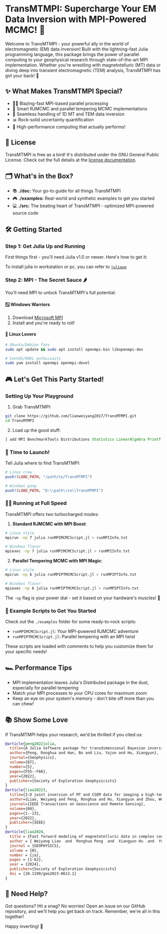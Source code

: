 # TransMTMPI: Supercharge Your EM Data Inversion with MPI-Powered MCMC! 🚀

Welcome to TransMTMPI - your powerful ally in the world of electromagnetic (EM) data inversion! Built with the lightning-fast Julia programming language, this package brings the power of parallel computing to your geophysical research through state-of-the-art MPI implementation. Whether you're wrestling with magnetotelluric (MT) data or diving deep into transient electromagnetic (TEM) analysis, TransMTMPI has got your back! 💪

## ✨ What Makes TransMTMPI Special?

- 🏃‍♂️ Blazing-fast MPI-based parallel processing
- 🎯 Smart RJMCMC and parallel tempering MCMC implementations
- 🎨 Seamless handling of 1D MT and TEM data inversion
- 📊 Rock-solid uncertainty quantification
- 🚄 High-performance computing that actually performs!

## 📜 License

TransMTMPI is free as a bird! It's distributed under the GNU General Public License. Check out the full details at the [license documentation](http://www.gnu.org/licenses/).

## 🗂️ What's in the Box?

- 📚 **./doc:** Your go-to guide for all things TransMTMPI
- 🎮 **./examples:** Real-world and synthetic examples to get you started
- 💻 **./src:** The beating heart of TransMTMPI - optimized MPI-powered source code

## 🛠️ Getting Started

### Step 1: Get Julia Up and Running

First things first - you'll need Julia v1.0 or newer. Here's how to get it:

To install julia in workstation or pc, you can refer to [`juliaup`](https://github.com/JuliaLang/juliaup)

### Step 2: MPI - The Secret Sauce 🌶️

You'll need MPI to unlock TransMTMPI's full potential:

#### 🪟 Windows Warriors
1. Download [Microsoft MPI](https://www.microsoft.com/en-us/download/details.aspx?id=57467)
2. Install and you're ready to roll!

#### 🐧 Linux Lovers
```bash
# Ubuntu/Debian fans
sudo apt update && sudo apt install openmpi-bin libopenmpi-dev

# CentOS/RHEL enthusiasts
sudo yum install openmpi openmpi-devel
```

## 🎮 Let's Get This Party Started!

### Setting Up Your Playground

1. Grab TransMTMPI:
```bash
git clone https://github.com/liaoweiyang2017/TransMTMPI.git
cd TransMTMPI
```

2. Load up the good stuff:
```julia
] add MPI BenchmarkTools Distributions Statistics LinearAlgebra Printf Random SparseArrays Serialization Test
```

### 🚀 Time to Launch!

Tell Julia where to find TransMTMPI:

```julia
# Linux crew
push!(LOAD_PATH, "/path/to/TransMTMPI")

# Windows gang
push!(LOAD_PATH, "D:\\path\\to\\TransMTMPI")
```

### 🏃‍♂️ Running at Full Speed

TransMTMPI offers two turbocharged modes:

1. **Standard RJMCMC with MPI Boost**:
```bash
# Linux style
mpirun -np 7 julia runMPIMCMCScript.jl > runMPIInfo.txt

# Windows flavor
mpiexec -np 7 julia runMPIMCMCScript.jl > runMPIInfo.txt
```

2. **Parallel Tempering MCMC with MPI Magic**:
```bash
# Linux style
mpirun -np 6 julia runMPIPTMCMCScript.jl > runMPIPTInfo.txt

# Windows flavor
mpiexec -np 6 julia runMPIPTMCMCScript.jl > runMPIPTInfo.txt
```

The `-np` flag is your power dial - set it based on your hardware's muscles! 💪

### 📝 Example Scripts to Get You Started

Check out the `./examples` folder for some ready-to-rock scripts:

- `runMPIMCMCScript.jl`: Your MPI-powered RJMCMC adventure
- `runMPIPTMCMCScript.jl`: Parallel tempering with an MPI twist

These scripts are loaded with comments to help you customize them for your specific needs!

## 🏎️ Performance Tips

- MPI implementation leaves Julia's Distributed package in the dust, especially for parallel tempering
- Match your MPI processes to your CPU cores for maximum zoom
- Keep an eye on your system's memory - don't bite off more than you can chew!

## 📚 Show Some Love

If TransMTMPI helps your research, we'd be thrilled if you cited us:

```bibtex
@article{peng2022julia,
  title={A Julia software package for transdimensional Bayesian inversion of electromagnetic data over horizontally stratified media},
  author={Peng, Ronghua and Han, Bo and Liu, Yajun and Hu, Xiangyun},
  journal={Geophysics},
  volume={87},
  number={5},
  pages={F55--F66},
  year={2022},
  publisher={Society of Exploration Geophysicists}
}
@article{liao20223,
  title={3-D joint inversion of MT and CSEM data for imaging a high-temperature geothermal system in Yanggao Region, Shanxi Province, China},
  author={Liao, Weiyang and Peng, Ronghua and Hu, Xiangyun and Zhou, Wenlong and Huang, Guoshu},
  journal={IEEE Transactions on Geoscience and Remote Sensing},
  volume={60},
  pages={1--13},
  year={2022},
  publisher={IEEE}
}
@article{liao2024,
  title = {Fast forward modeling of magnetotelluric data in complex continuous media using an extended Fourier DeepONet architecture},
  author = { Weiyang Liao  and  Ronghua Peng  and  Xiangyun Hu  and  Yue Zhang  and  Wenlong Zhou  and  Xiaonian Fu  and  Haikun Lin },
  journal = {GEOPHYSICS},
  volume = {0},
  number = {ja},
  pages = {1-62},
  year = {2024},
  publisher={Society of Exploration Geophysicists}
  doi = {10.1190/geo2023-0613.1}   
}
```

## 🤝 Need Help?

Got questions? Hit a snag? No worries! Open an issue on our GitHub repository, and we'll help you get back on track. Remember, we're all in this together! 

Happy inverting! 🎉
